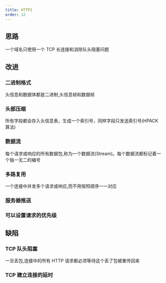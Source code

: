 ```yaml
---
title: HTTP2
order: 12
---
```


## 思路

一个域名只使用一个 TCP 长连接和消除队头阻塞问题

## 改进

### ⼆进制格式

头信息和数据体都是二进制,头信息帧和数据帧

### 头部压缩

所有字段都会存入头信息表，生成一个索引号，同样字段只发送索引号(HPACK 算法)

### 数据流

每个请求或响应的所有数据包,称为一个数据流(Stream)。每个数据流都标记着一个独一⽆二的编号

### 多路复⽤

一个连接中并发多个请求或响应,而不用按照顺序⼀一对应

### 服务器推送

### 可以设置请求的优先级

## 缺陷

### TCP 队头阻塞

一旦丢包,连接中的所有 HTTP 请求都必须等待这个丢了包被重传回来

### TCP 建立连接的延时
